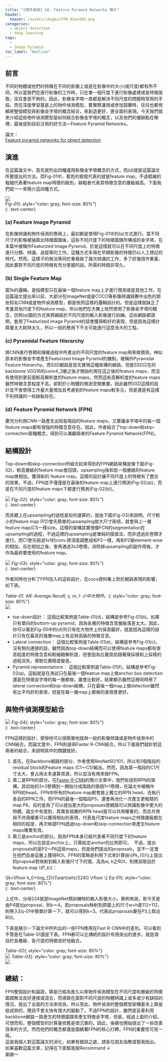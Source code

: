 ```yaml
---
title: "[物件偵測] S8: Feature Pyramid Networks 簡介"
header:
  teaser: /assets/images/FPN_02and03.png
categories:
  - object detection
  - deep learning
tags:
  - 
  - Image Pyramid
toc_label: "Outline"
---
```

## 前言
不同的物體或他們的特徵在不同的影像上或是在影像中的大小(或尺度)都有所不同，所以當我們在進行影像的工作時，只在單一個尺度下進行影像處裡或是特徵提取，往往會是不夠的。因此，影像金字塔一直都是解決不同尺度的問題時常用的手段。而在深度學習基底上的物件偵測模型，要實際運用或參加競賽時，往往也都倚賴將整個模型與影像金字塔的概念結合，來創造更好、更全面的表現。今天我們就來介紹這些物件偵測模型是如何結合影像金字塔的概念，以及他們的優缺點在哪裡，最後提到目前泛用的好方法—Feature Pyramid Networks。  

論文：  
[Feature pyramid networks for object detection](https://medium.com/r/?url=http%3A%2F%2Fopenaccess.thecvf.com%2Fcontent_cvpr_2017%2Fhtml%2FLin_Feature_Pyramid_Networks_CVPR_2017_paper.html)  

## 演進
在這篇論文中，首先就列出四種運用影像金字塔概念的方式，而(d)就是這篇論文所要提出的方法。而Fig-01中，藍色的框框代表的就是feature map，不過框線的粗細代表著feature map特徵的級別，越粗者代表其特徵含意的層級越高。下面我們就一一來簡介這四種方式。  

![](/assets/images/FPN_01.png)  
*Fig-01*{: style="color: gray; font-size: 80%"}  
{: .text-center}

### (a) Feature Image Pyramid  
在影像辨識和物件偵測的應用上，最初都是使用Fig-01中的(a)方式進行。當不同尺寸的影像被抽取出特徵圖譜後，這些不同尺度下的特徵圖譜所構成的金字塔，在本篇中被稱作Featurized Image Pyramid。於是這樣就可以在不同尺度上的特徵進行分類、辨識、追蹤等的工作。這種方式多用在早期影像的特徵仍以人工標記的時代。然而，這樣子的做法等同於重複做了幾次辨識的工作，多了好幾倍作業量，因此要對不同尺度的特徵有充分掌握的話，所需的時間非常久。  

### (b) Single Feature Map  
圖1b的邏輯，是指模型只在最後一個feature map上才進行預測或是其他工作。在這篇論文提出來以前，大部分在ImageNet或是COCO等影像辨識競賽中出色的那些知名CNN或是物件偵測模型，都是依照這樣的邏輯設計的。但是這樣就缺乏了考量其他尺度下的feature map，所以他們在大賽上依然使用了影像金字塔的概念，仿照(a)圖的方式來將網路於不同尺度的輸入影像進行訓練。這些網路都證明，套用了Featurized Image Pyramid的話會獲得較好的表現，但是因為這樣計算量太大耗時太久，所以一般的應用下不太可能進行這麼浩大的工程。  

### (c) Pyramidal Feature Hierarchy  
將CNN進行卷積和降維過程中所產出的不同尺度的feature map用來做預測，神似原本的影像金字塔產生Featurized Image Pyramid的機制，被稱作Pyramidal Feature Hierarchy。而SSD網路是首先實現這種架構的網路。但是SSD只在的backbone VGG16的conv4_3層之後才開始利用在這之後的feature maps，而沒有使用到更前面較高解析度的feature maps。然而這些高解析度的feature maps 雖然特徵含意程度不高，卻對於小物體的檢測至關重要。因此雖然SSD這樣的設計並不會使得工作量大量增加且考慮到的feature maps較多元，但是還是有這樣不利辨識的一些缺點存在。  

### (d) Feature Pyramid Network (FPN)  
要充分利用CNN一路產生出知各階段的feature maps，又要讓金字塔中的每一個feature maps都有很強的特徵含意存在。因此，作者結合了top-down和skip-connection兩種概念，得到可以兼顧兩者的Feature Pyramid Network(FPN)。  

## 結構設計  
Top-dowm和skip-connection所組合起來得到的FPN網路架構是像下圖(Fig-02)，較高層級的feature map會回頭，upsampling後和低一個層級的feature map做相加，獲得新的 feature map。這樣的設計讓不同尺度上的特徵有了整合的效果。不過，FPN並不僅僅是在最後的feature map上進行預測(Fig-02(a))，而是在不同尺度的feature maps下都進行預測(Fig-02(b))。  

![](/assets/images/FPN_02and03.png)
*Fig-02*{: style="color: gray; font-size: 80%"}  
{: .text-center}  

而具體上在upsampling的過程是如何運算的，就由下圖(Fig-03)來說明。尺寸較小的feature map (P2)會先簡單的upsampling放大尺寸兩倍，就會與上一層feature map(C1)一樣size。這樣的架構其實很像FCN的segmentation在upsampling的過程，不過這裡的upsampling是單純的插值法，而非透過反卷積才進行。而C1會先經過1x1的conv.將深度調整成和P2一樣，再和P2做element-wise的相加。且在相加之後，會再通過3x3卷積，消除掉upsampling的副作用後，才作為最終要使用的feature map。  

![](/assets/images/FPN_04.png)
*Fig-03*{: style="color: gray; font-size: 80%"}  
{: .text-center}  

作者同時也分析了FPN加入的這些設計，在coco資料集上對於網路表現的影響，如下表。  

*Table-01. AR: Average Recall; s, m, l: 小中大物件。*{: style="color: gray; font-size: 80%"}  
![](/assets/images/FPN_tb01.png)  

- top-down設計：
這個比較案例是Table-01(d)，結構是參考Fig-01(b)。如果只有單向的bottom-up pyramid，因為各層的特徵含意層級落差太大。因此，你可以看到Fig-05中的(d)列只有在大物件上的偵測最好，就是因為這樣的設計只有在最高的幾層map上有足夠高級的特徵含意。
- Lateral connection：
這個比較案例是Table-01(e)，結構是參考Fig-01(c)。沒有側向連接的話，雖然因為top-down結構而可以使得feature maps都有很高程度的特徵含意和較細緻解析度，但會因為位置資訊隨著降採樣和上採樣的過程流失，導致位置精度變差。
- Pyramid representations：
這個比較案例是Table-01(f)，結構是參考Fig-02(a)。這點就是在測試只在最後一個featrue map上做anchor box detection還是在特徵金字塔的每一層都做，誰會比較好。結果顯示雖然這裡同時用了lateral connection和top-down結構，只在最後一個map上做detection雖然有比平均好的表現，但是在每一層map上都做的表現會更好。  

## 與物件偵測模型結合

![](/assets/images/FPN_05.png)
*Fig-04*{: style="color: gray; font-size: 80%"}  
{: .text-center}  

FPN這樣的設計，使得他可以很簡單地就與一般的影像辨識或是物件偵測中的CNN結合。而論文當中，FPN則是與Faster R-CNN結合，所以下面我們就針對這兩者的結合，來說明其中的關鍵就好。  
1. 首先，在Backbone網路的部分，作者使用ResNet50/101，所以有5個階段的residual block的Feature maps (C1～C5)輸出。然而，因為第一階段的C1尺寸太大，會占用太多運算資源，所以並沒有用來做FPN。  
2. 第二是RPN的部分。在[Faster R-CNN](https://yuweichiu.github.io/object%20detection/deep%20learning/Object-Detection-S3-Faster-R-CNN/)的簡介文章中，我們有提到RPN的架構，其初始的3×3卷積到一開始分成兩路的兩個1×1卷積，在論文中被稱作RPN的head。FPN中所有的feature map都會接上獨立的RPN head，去執行各自的RPN工作。而FPN的最後一個階段P5，還會再池化一次產生更粗糙的map P6，目的是為了可以提出更大的proposals使網路可以辨識影像中更大的物體。論文中有提到，其實各個層的RPN head是可以共用權重的，而且共用與不共用權重可以獲得相似的表現，代表各尺度feature maps之特徵層級都在相同的程度，再次映證FPN透過top-down和skip-connection來產生feature maps確實有效。  
3. 第三是anchor的部分。因為FPN本身已經代表著不同尺度下的feature maps，所以在設定anchor上，只需給定anchor的比例即可。  
不過，提出proposals的是P2～P6這些maps，但是他們提出的proposals，並不一定會在他們自身這層上獲得ROI。FPN的策略是利用下式來計算由\\(Pk_{0}\\)上提出的proposal若映射到輸入影像尺寸下的寬、高為w, h之ROI，則應該取自於feature map \\(P_k\\)：  

\\[k=\lfloor k_0+\log_{2}{(\sqrt{wh}/224)} \rfloor \\]
*Eq-01*{: style="color: gray; font-size: 80%"}  
{: .text-center}  

上式中，分母224就是ImageNet預訓練時的輸入影像大小。舉例來說，若今天是由P4提出proposal，則k＝4。若proposals映射到原圖上的尺寸w×h是112×112，則帶入Eq-01中簡單計算一下，就可以得到k=3。代表此proposals要在P3上取出ROI。  

下表是展示一下論文中所列出的一些FPN應用在Fast R-CNN中的差別。可以看到不管是在Table-01還是下表。FPN都可以比傳統的設計有很突出的進步。就是源自於各層級、各尺度的特徵良好地融合。  

*Table-02*{: style="color: gray; font-size: 80%"}  
![](/assets/images/FPN_tb02.png)
*Table-03*{: style="color: gray; font-size: 80%"}  
![](/assets/images/FPN_tb03.png)  

## 總結：
FPN整個設計和論證，算是已經為長久以來物件偵測模型在不同尺度和層級的特徵圖譜無法良好連接或混合，而導致在面對不同尺度的物體辨識上或多或少有缺陷的情況，提出了全面的方法來改良。所以至此，物件偵測的整個模型架構基本上算是挺成熟的，應該不會太快有很大的變動了。不過FPN的設計，雖然是妥善利用backbone網路一路產生的特徵圖譜來產生特徵金字塔，但是，經過上面的介紹，可想而知，整個模型的計算量依舊是很沉重的。因此，後續也開始提出了一些改善效率的方式，然而他們的概念都還是圍繞著FPN的核心打轉，FPN的重要性可見一斑。  
這是我個人對這篇論文的消化，如果有錯誤之處，請各位朋友指教或幫我指出。  
如果喜歡這篇文章，記得在下面幫我按Recommand ↓  
謝謝～